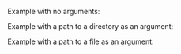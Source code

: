 Example with no arguments:

Example with a path to a directory as an argument:

Example with a path to a file as an argument:
